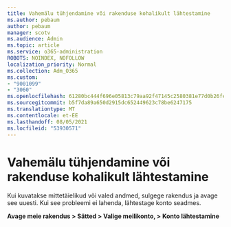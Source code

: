 ```yaml
---
title: Vahemälu tühjendamine või rakenduse kohalikult lähtestamine
ms.author: pebaum
author: pebaum
manager: scotv
ms.audience: Admin
ms.topic: article
ms.service: o365-administration
ROBOTS: NOINDEX, NOFOLLOW
localization_priority: Normal
ms.collection: Adm_O365
ms.custom:
- "9001099"
- "3060"
ms.openlocfilehash: 61280bc444f696e05813c79aa92f47145c2580381e77d0b26fe6fdca527647a6
ms.sourcegitcommit: b5f7da89a650d2915dc652449623c78be6247175
ms.translationtype: MT
ms.contentlocale: et-EE
ms.lasthandoff: 08/05/2021
ms.locfileid: "53930571"
---
```

# <a name="clear-the-cache-or-locally-reset-the-app"></a>Vahemälu tühjendamine või rakenduse kohalikult lähtestamine

Kui kuvatakse mittetäielikud või valed andmed, sulgege rakendus ja avage see uuesti.  Kui see probleemi ei lahenda, lähtestage konto seadmes. 

**Avage meie rakendus > Sätted > Valige meilikonto, > Konto lähtestamine**